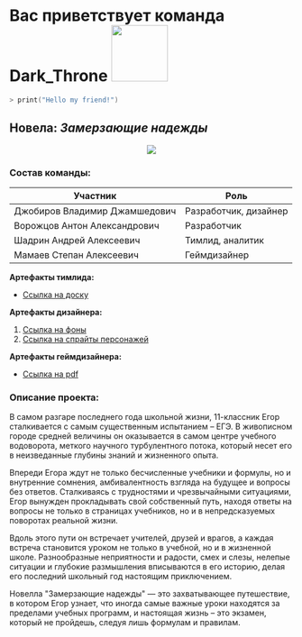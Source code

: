 # Вас приветствует команда Dark_Throne <img src="https://media.tenor.com/dMwtTTN4XusAAAAj/yeah-cute.gif" width="100" height="100" />
```zsh
> print("Hello my friend!")
```
## Новела: *Замерзающие надежды*
<p align="center">
  <img src="https://readme-typing-svg.demolab.com/?lines=Погрузитесь+в+уникальный+мир!;Исследуйте+тайны+новеллы!;Взлетайте+вместе+с+героями!"">
</p>


### Состав команды:

| Участник                          | Роль                  | 
| --------------------------------- | --------------------- | 
| Джобиров Владимир Джамшедович     | Разработчик, дизайнер | 
| Ворожцов Антон Александрович      | Разработчик           |
| Шадрин Андрей Алексеевич          | Тимлид, аналитик      |
| Мамаев Степан Алексеевич          | Геймдизайнер          |

**Артефакты тимлида:**

- [Ссылка на доску](https://ru.yougile.com/team/ab59a3e0b59c/%D0%92%D0%B8%D0%B7%D1%83%D0%B0%D0%BB%D1%8C%D0%BD%D0%B0%D1%8F-%D0%BD%D0%BE%D0%B2%D0%B5%D0%BB%D0%BB%D0%B0-%D0%A3%D1%80%D0%A4%D0%A3#VIZ-23)

**Артефакты дизайнера:**
1. [Ссылка на фоны](https://drive.google.com/drive/folders/1CtRA-vmvC_26S_ftxAHtiLVUEMek6ZKB?usp=sharing)
2. [Ссылка на спрайты персонажей](https://drive.google.com/drive/folders/1STOjQX60TQzmAXhtWc8NiGy56ySnThVq?usp=sharing)

**Артефакты геймдизайнера:**
- [Ссылка на pdf](https://vk.com/doc622680558_667562732?hash=Hu91RtWdzkClDYp2SHY9dKyvvDQV52z9NFDjNZgQgys&dl=CJeYoaF0k2zdb7qnVCJ0yigNYfqjE9daK6Wb0qbOOss)

### Описание проекта:

В самом разгаре последнего года школьной жизни, 11-классник Егор сталкивается с самым существенным испытанием – ЕГЭ. В живописном городе средней величины он оказывается в самом центре учебного водоворота, меткого научного турбулентного потока, который несет его в неизведанные глубины знаний и жизненного опыта.

Впереди Егора ждут не только бесчисленные учебники и формулы, но и внутренние сомнения, амбивалентность взгляда на будущее и вопросы без ответов. Сталкиваясь с трудностями и чрезвычайными ситуациями, Егор вынужден прокладывать свой собственный путь, находя ответы на вопросы не только в страницах учебников, но и в непредсказуемых поворотах реальной жизни.

Вдоль этого пути он встречает учителей, друзей и врагов, а каждая встреча становится уроком не только в учебной, но и в жизненной школе. Разнообразные неприятности и радости, смех и слезы, нелепые ситуации и глубокие размышления вписываются в его историю, делая его последний школьный год настоящим приключением.

Новелла "Замерзающие надежды" — это захватывающее путешествие, в котором Егор узнает, что иногда самые важные уроки находятся за пределами учебных программ, и настоящая жизнь – это экзамен, который не пройдешь, следуя лишь формулам и правилам.
